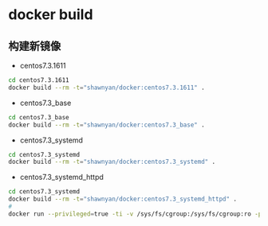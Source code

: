 # docker build

## 构建新镜像

- centos7.3.1611
```bash
cd centos7.3.1611
docker build --rm -t="shawnyan/docker:centos7.3.1611" .
```

- centos7.3_base
```bash
cd centos7.3_base
docker build --rm -t="shawnyan/docker:centos7.3_base" .
```

- centos7.3_systemd
```bash
cd centos7.3_systemd
docker build --rm -t="shawnyan/docker:centos7.3_systemd" .
``` 

- centos7.3_systemd_httpd
```bash
cd centos7.3_systemd
docker build --rm -t="shawnyan/docker:centos7.3_systemd_httpd" .
#
docker run --privileged=true -ti -v /sys/fs/cgroup:/sys/fs/cgroup:ro -p 80:80 shawnyan/docker:centos7.3_systemd_httpd
``` 

